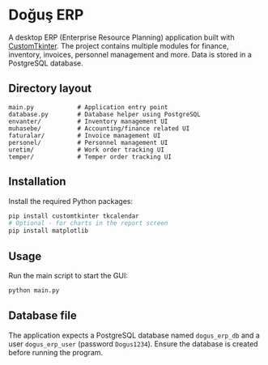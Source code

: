 # Doğuş ERP

A desktop ERP (Enterprise Resource Planning) application built with [CustomTkinter](https://github.com/TomSchimansky/CustomTkinter). The project contains multiple modules for finance, inventory, invoices, personnel management and more. Data is stored in a PostgreSQL database.

## Directory layout

```
main.py            # Application entry point
database.py        # Database helper using PostgreSQL
envanter/          # Inventory management UI
muhasebe/          # Accounting/finance related UI
faturalar/         # Invoice management UI
personel/          # Personnel management UI
uretim/            # Work order tracking UI
temper/            # Temper order tracking UI
```

## Installation

Install the required Python packages:

```bash
pip install customtkinter tkcalendar
# Optional - for charts in the report screen
pip install matplotlib
```

## Usage

Run the main script to start the GUI:

```bash
python main.py
```

## Database file

The application expects a PostgreSQL database named `dogus_erp_db` and a user `dogus_erp_user` (password `Dogus1234`). Ensure the database is created before running the program.
